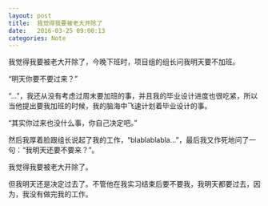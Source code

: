 ```yaml
---
layout: post
title:  我觉得我要被老大开除了
date:   2016-03-25 09:00:13
categories: Note
---
```

我觉得我要被老大开除了，今晚下班时，项目组的组长问我明天要不加班。

“明天你要不要过来？”

“...”，我还从没有考虑过周末要加班的事，并且我的毕业设计进度也很吃紧，所以当他提出要我加班的时候，我的脑海中飞速计划着毕业设计的事。

“其实你过来也没什么事，你自己决定吧。”

然后我厚着脸跟组长说起了我的工作，“blablablabla...”，最后我又作死地问了一句：“我明天还要不要来？”。

我觉得我要被老大开除了。

但我明天还是决定过去了。不管他在我实习结束后要不要我，我明天都要过去，因为，我没有做完我的工作。